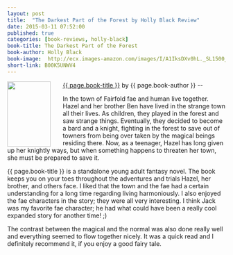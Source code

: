 ```yaml
---
layout: post
title:  "The Darkest Part of the Forest by Holly Black Review"
date: 2015-03-11 07:52:00
published: true
categories: [book-reviews, holly-black]
book-title: The Darkest Part of the Forest
book-author: Holly Black
book-image:  http://ecx.images-amazon.com/images/I/A1IksDXv0hL._SL1500_.jpg
short-link: B00K5UNWV4
---
```


<img src="{{ page.book-image }}" align="left" style="width:100%; height:100%; max-width:100px; max-height:150px; padding-right:25px;" />
<a href="http://amzn.com/{{ page.short-link }}" target="_blank"> {{ page.book-title }}</a> by {{ page.book-author }} -- <i class="fa fa-star"></i><i class="fa fa-star"></i><i class="fa fa-star"></i><i class="fa fa-star"></i><i class="fa fa-star-o"></i>

In the town of Fairfold fae and human live together. Hazel and her brother Ben have lived in the strange town all their lives. As children, they played in the forest and saw strange things. Eventually, they decided to become a bard and a knight, fighting in the forest to save out of towners from being over taken by the magical beings residing there. Now, as a teenager, Hazel has long given up her knightly ways, but when something happens to threaten her town, she must be prepared to save it.
<!--more-->

{{ page.book-title }} is a standalone young adult fantasy novel. The book keeps you on your toes throughout the adventures and trials Hazel, her brother, and others face. I liked that the town and the fae had a certain understanding for a long time regarding living harmoniously. I also enjoyed the fae characters in the story; they were all very interesting. I think Jack was my favorite fae character; he had what could have been a really cool expanded story for another time! ;) 

The contrast between the magical and the normal was also done really well and everything seemed to flow together nicely. It was a quick read and I definitely recommend it, if you enjoy a good fairy tale.
